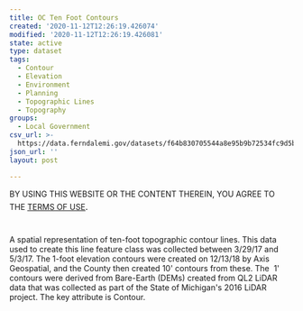 ```yaml
---
title: OC Ten Foot Contours
created: '2020-11-12T12:26:19.426074'
modified: '2020-11-12T12:26:19.426081'
state: active
type: dataset
tags:
  - Contour
  - Elevation
  - Environment
  - Planning
  - Topographic Lines
  - Topography
groups:
  - Local Government
csv_url: >-
  https://data.ferndalemi.gov/datasets/f64b830705544a8e95b9b72534fc9d5b_0.csv?outSR=%7B%22latestWkid%22%3A3857%2C%22wkid%22%3A102100%7D
json_url: ''
layout: post

---
```

BY USING THIS WEBSITE OR THE CONTENT THEREIN, YOU AGREE TO THE <u><a href='https://www.oakgov.com/open-data-terms'>TERMS OF USE</a></u><span style='font-family: &quot;Avenir Next W01&quot;, &quot;Avenir Next W00&quot;, &quot;Avenir Next&quot;, Avenir, &quot;Helvetica Neue&quot;, Helvetica, Arial, sans-serif; font-size: 17px;'>. </span><div><font face='Avenir Next W01, Avenir Next W00, Avenir Next, Avenir, Helvetica Neue, Helvetica, Arial, sans-serif'><span style='font-size: 17px;'><br /></span></font>A spatial representation of ten-foot topographic contour lines. This data used to create this line feature class was collected between 3/29/17 and 5/3/17. The 1-foot elevation contours were created on 12/13/18 by Axis Geospatial, and the County then created 10' contours from these. The  1' contours were derived from Bare-Earth (DEMs) created from QL2 LiDAR data that was collected as part of the State of Michigan's 2016 LiDAR project. The key attribute is Contour.</div>
